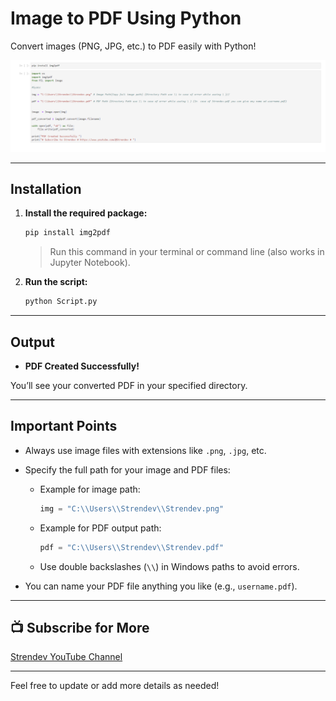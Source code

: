 #  Image to PDF Using Python

Convert images (PNG, JPG, etc.) to PDF easily with Python!

![Tool Screenshot](https://github.com/Stren-Dev/Image-to-PDF/blob/main/Image.png?raw=true)

---

##  Installation

1. **Install the required package:**

   ```sh
   pip install img2pdf
   ```
   > Run this command in your terminal or command line (also works in Jupyter Notebook).

2. **Run the script:**

   ```sh
   python Script.py
   ```

---

##  Output

- **PDF Created Successfully!**

You’ll see your converted PDF in your specified directory.

---

##  Important Points

- Always use image files with extensions like `.png`, `.jpg`, etc.
- Specify the full path for your image and PDF files:
  - Example for image path:
    ```python
    img = "C:\\Users\\Strendev\\Strendev.png"
    ```
  - Example for PDF output path:
    ```python
    pdf = "C:\\Users\\Strendev\\Strendev.pdf"
    ```
  - Use double backslashes (`\\`) in Windows paths to avoid errors.

- You can name your PDF file anything you like (e.g., `username.pdf`).

---

## 📺 Subscribe for More

[Strendev YouTube Channel](https://www.youtube.com/@Strendev)

---

Feel free to update or add more details as needed!

